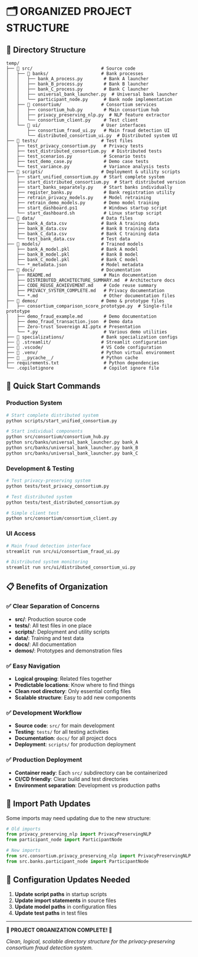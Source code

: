 # 🗂️ **ORGANIZED PROJECT STRUCTURE**

## 📁 **Directory Structure**

```
temp/
├── 📂 src/                          # Source code
│   ├── 📂 banks/                    # Bank processes
│   │   ├── bank_A_process.py        # Bank A launcher
│   │   ├── bank_B_process.py        # Bank B launcher  
│   │   ├── bank_C_process.py        # Bank C launcher
│   │   ├── universal_bank_launcher.py  # Universal bank launcher
│   │   └── participant_node.py      # Bank node implementation
│   ├── 📂 consortium/               # Consortium services
│   │   ├── consortium_hub.py        # Main consortium hub
│   │   ├── privacy_preserving_nlp.py  # NLP feature extractor
│   │   └── consortium_client.py     # Test client
│   └── 📂 ui/                       # User interfaces
│       ├── consortium_fraud_ui.py   # Main fraud detection UI
│       └── distributed_consortium_ui.py  # Distributed system UI
├── 📂 tests/                        # Test files
│   ├── test_privacy_consortium.py   # Privacy tests
│   ├── test_distributed_consortium.py  # Distributed tests
│   ├── test_scenarios.py            # Scenario tests
│   ├── test_demo_case.py            # Demo case tests
│   └── test_variance.py             # Variance analysis tests
├── 📂 scripts/                      # Deployment & utility scripts
│   ├── start_unified_consortium.py  # Start complete system
│   ├── start_distributed_consortium.py  # Start distributed version
│   ├── start_banks_separately.py    # Start banks individually
│   ├── register_banks.py            # Bank registration utility
│   ├── retrain_privacy_models.py    # Model retraining
│   ├── retrain_demo_models.py       # Demo model training
│   ├── start_dashboard.ps1          # Windows startup script
│   └── start_dashboard.sh           # Linux startup script
├── 📂 data/                         # Data files
│   ├── bank_A_data.csv             # Bank A training data
│   ├── bank_B_data.csv             # Bank B training data
│   ├── bank_C_data.csv             # Bank C training data
│   └── test_bank_data.csv          # Test data
├── 📂 models/                       # Trained models
│   ├── bank_A_model.pkl            # Bank A model
│   ├── bank_B_model.pkl            # Bank B model
│   ├── bank_C_model.pkl            # Bank C model
│   └── *_metadata.json             # Model metadata
├── 📂 docs/                         # Documentation
│   ├── README.md                    # Main documentation
│   ├── DISTRIBUTED_ARCHITECTURE_SUMMARY.md  # Architecture docs
│   ├── CODE_REUSE_ACHIEVEMENT.md    # Code reuse summary
│   ├── PRIVACY_SYSTEM_COMPLETE.md   # Privacy documentation
│   └── *.md                         # Other documentation files
├── 📂 demos/                        # Demo & prototype files
│   ├── consortium_comparison_score_prototype.py  # Single-file prototype
│   ├── demo_fraud_example.md        # Demo documentation
│   ├── demo_fraud_transaction.json  # Demo data
│   ├── Zero-trust Sovereign AI.pptx # Presentation
│   └── *.py                         # Various demo utilities
├── 📂 specializations/              # Bank specialization configs
├── 📂 .streamlit/                   # Streamlit configuration
├── 📂 .vscode/                      # VS Code configuration
├── 📂 .venv/                        # Python virtual environment
├── 📂 __pycache__/                  # Python cache
├── requirements.txt                 # Python dependencies
└── .copilotignore                   # Copilot ignore file
```

## 🚀 **Quick Start Commands**

### **Production System**
```bash
# Start complete distributed system
python scripts/start_unified_consortium.py

# Start individual components
python src/consortium/consortium_hub.py
python src/banks/universal_bank_launcher.py bank_A
python src/banks/universal_bank_launcher.py bank_B
python src/banks/universal_bank_launcher.py bank_C
```

### **Development & Testing**
```bash
# Test privacy-preserving system
python tests/test_privacy_consortium.py

# Test distributed system
python tests/test_distributed_consortium.py

# Simple client test
python src/consortium/consortium_client.py
```

### **UI Access**
```bash
# Main fraud detection interface
streamlit run src/ui/consortium_fraud_ui.py

# Distributed system monitoring
streamlit run src/ui/distributed_consortium_ui.py
```

## 📋 **Benefits of Organization**

### ✅ **Clear Separation of Concerns**
- **src/**: Production source code
- **tests/**: All test files in one place
- **scripts/**: Deployment and utility scripts
- **data/**: Training and test data
- **docs/**: All documentation
- **demos/**: Prototypes and demonstration files

### ✅ **Easy Navigation**
- **Logical grouping**: Related files together
- **Predictable locations**: Know where to find things
- **Clean root directory**: Only essential config files
- **Scalable structure**: Easy to add new components

### ✅ **Development Workflow**
- **Source code**: `src/` for main development
- **Testing**: `tests/` for all testing activities
- **Documentation**: `docs/` for all project docs
- **Deployment**: `scripts/` for production deployment

### ✅ **Production Deployment**
- **Container ready**: Each `src/` subdirectory can be containerized
- **CI/CD friendly**: Clear build and test directories
- **Environment separation**: Development vs production paths

## 🎯 **Import Path Updates**

Some imports may need updating due to the new structure:

```python
# Old imports
from privacy_preserving_nlp import PrivacyPreservingNLP
from participant_node import ParticipantNode

# New imports  
from src.consortium.privacy_preserving_nlp import PrivacyPreservingNLP
from src.banks.participant_node import ParticipantNode
```

## 🔧 **Configuration Updates Needed**

1. **Update script paths** in startup scripts
2. **Update import statements** in source files  
3. **Update model paths** in configuration files
4. **Update test paths** in test files

---

**🎉 PROJECT ORGANIZATION COMPLETE! 🎉**

*Clean, logical, scalable directory structure for the privacy-preserving consortium fraud detection system.*
